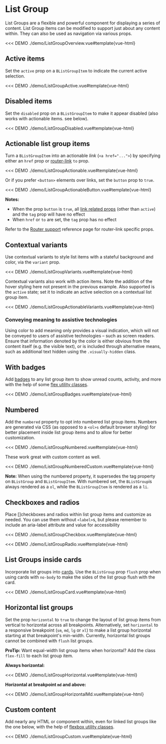 # List Group

<PageHeader>

List Groups are a flexible and powerful component for displaying a series of content. List Group items can be modified to support just about any content within. They can also be used as navigation via various props.

</PageHeader>

<<< DEMO ./demo/ListGroupOverview.vue#template{vue-html}

## Active items

Set the `active` prop on a `BListGroupItem` to indicate the current active selection.

<<< DEMO ./demo/ListGroupActive.vue#template{vue-html}

## Disabled items

Set the `disabled` prop on a `BListGroupItem` to make it appear disabled (also works with
actionable items. see below).

<<< DEMO ./demo/ListGroupDisabled.vue#template{vue-html}

## Actionable list group items

Turn a `BListGroupItem` into an actionable _link_ (`<a href="...">`) by specifying either an
`href` prop or [router-link](/docs/reference/router-links) `to` prop.

<<< DEMO ./demo/ListGroupActionable.vue#template{vue-html}

Or if you prefer `<button>` elements over links, set the `button` prop to `true`.

<<< DEMO ./demo/ListGroupActionableButton.vue#template{vue-html}

**Notes:**

- When the prop `button` is `true`, all [link related props](/docs/components/link) (other than
  `active`) and the `tag` prop will have no effect
- When `href` or `to` are set, the `tag` prop has no effect

Refer to the [Router support](/docs/reference/router-links) reference page for router-link specific
props.

## Contextual variants

Use contextual variants to style list items with a stateful background and color, via the `variant`
prop.

<<< DEMO ./demo/ListGroupVariants.vue#template{vue-html}

Contextual variants also work with action items. Note the addition of the hover styling here not
present in the previous example. Also supported is the `active` state; set it to indicate an active
selection on a contextual list group item.

<<< DEMO ./demo/ListGroupActionableVariants.vue#template{vue-html}

### Conveying meaning to assistive technologies

Using color to add meaning only provides a visual indication, which will not be conveyed to users of
assistive technologies – such as screen readers. Ensure that information denoted by the color is
either obvious from the content itself (e.g. the visible text), or is included through alternative
means, such as additional text hidden using the `.visually-hidden` class.

## With badges

Add [badges](/docs/components/badge) to any list group item to show unread counts, activity, and
more with the help of some [flex utility classes](/docs/reference/utility-classes).

<<< DEMO ./demo/ListGroupBadges.vue#template{vue-html}

## Numbered

Add the `numbered` property to opt into numbered list group items. Numbers are generated via CSS (as opposed to a `<ol>s` default browser styling) for better placement inside list group items and to allow for better customization.

<<< DEMO ./demo/ListGroupNumbered.vue#template{vue-html}

These work great with custom content as well.

<<< DEMO ./demo/ListGroupNumberedCustom.vue#template{vue-html}

**Note:** When using the numbered property, it supersedes the tag property on `BListGroup` and `BListGroupItem`.
With numbered set, the `BListGroup`is always rendered as a `ol`, while the `BListGroupItem` is rendered as a `li`.

## Checkboxes and radios

Place []checkboxes and radios within list group items and customize as needed. You can use them without `<label>`s, but please remember to include an aria-label attribute and value for accessibility

<<< DEMO ./demo/ListGroupCheckbox.vue#template{vue-html}

<<< DEMO ./demo/ListGroupRadio.vue#template{vue-html}

## List Groups inside cards

Incorporate list groups into [cards](/docs/components/card). Use the `BListGroup` prop `flush`
prop when using cards with `no-body` to make the sides of the list group flush with the card.

<<< DEMO ./demo/ListGroupCard.vue#template{vue-html}

## Horizontal list groups

Set the prop `horizontal` to `true` to change the layout of list group items from vertical to
horizontal across all breakpoints. Alternatively, set `horizontal` to a responsive breakpoint (`sm`,
`md`, `lg` or `xl`) to make a list group horizontal starting at that breakpoint's min-width.
Currently, horizontal list groups cannot be combined with `flush` list groups.

**ProTip:** Want equal-width list group items when horizontal? Add the class `flex-fill` to each
list group item.

**Always horizontal:**

<<< DEMO ./demo/ListGroupHorizontal.vue#template{vue-html}

**Horizontal at breakpoint `md` and above:**

<<< DEMO ./demo/ListGroupHorizontalMd.vue#template{vue-html}

## Custom content

Add nearly any HTML or component within, even for linked list groups like the one below, with the
help of [flexbox utility classes](/docs/reference/utility-classes).

<<< DEMO ./demo/ListGroupCustom.vue#template{vue-html}

<ComponentReference :data="data" />

<script lang="ts">
import {data} from '../../data/components/listGroup.data'

export default {
  setup() {
    return {data}
  }
}
</script>
